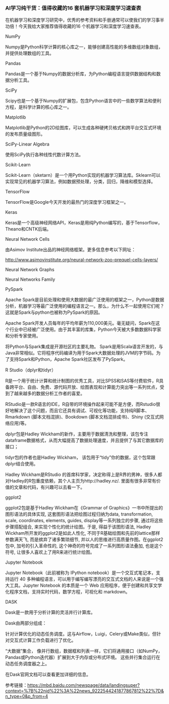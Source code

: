 ### AI学习纯干货：值得收藏的16 套机器学习和深度学习速查表



在机器学习和深度学习研究中，优秀的参考资料和手册通常可以使我们的学习事半功倍！今天我给大家推荐值得收藏的16 个机器学习和深度学习速查表。

NumPy

Numpy是Python科学计算的核心库之一，能够创建高性能的多维数组对象数组，并提供处理数组的工具。


Pandas

Pandas是一个基于Numpy的数据分析库，为Python编程语言提供数据结构和数据分析工具。



SciPy

Scipy也是一个基于Numpy的扩展包，包含Python语言中的一些数学算法和便利方程，是科学计算的核心库之一。


Matplotlib

Matplotlib是Python的2D绘图库，可以生成各种硬拷贝格式和跨平台交互式环境的发布质量级图形。


SciPy-Linear Algebra

使用SciPy执行各种线性代数计算方法。


Scikit-Learn

Scikit-Learn（sketarn）是一个用Python实现的机器学习算法库。Sklearn可以实现常见的机器学习算法，例如数据预处理，分类，回归，降维和模型选择。


TensorFlow

TensorFlow是Google今天开发的最热门的深度学习框架之一。


Keras

Keras是一个高级神经网络API，Keras是用纯Python编写的，基于Tensorflow，Theano和CNTK后端。


Neural Network Cells

由Asimov Institute出品的神经网络框架。更多信息参考以下网址：

http://www.asimovinstitute.org/neural-network-zoo-prequel-cells-layers/


Neural Network Graphs


Neural Networks Family


PySpark

Apache Spark是目前处理和使用大数据的最广泛使用的框架之一，Python是数据分析，机器学习等最广泛使用的编程语言之一。那么，为什么不一起使用它们呢？这就是Spark与python也被称为PySpark的原因。

Apache Spark开发人员每年的平均年薪为110,000美元。毫无疑问，Spark在这个行业中已经被广泛使用。由于其丰富的库集，Python今天被大多数数据科学家和分析专家使用。

将Python与Spark集成是开源社区的主要礼物。 Spark是用Scala语言开发的，与Java非常相似。它将程序代码编译为用于Spark大数据处理的JVM的字节码。为了支持Spark和Python，Apache Spark社区发布了PySpark。




R Studio（dplyr和tidyr）

R是一个用于统计计算和统计制图的优秀工具，对比SPSS和SAS等付费软件，R具备跨平台、自由、免费、源代码开放、绘图表现和计算能力突出等一系列优点，受到了越来越多的数据分析工作者的喜爱。

RStudio是一款R语言的IDE，R自带的环境操作起来可能不是方便，而Rstudio很好地解决了这个问题，而且它还具有调试、可视化等功能，支持纯R脚本、Rmarkdown (脚本文档混排)、Bookdown (脚本文档混排成书)、Shiny (交互式网络应用)等。

dplyr包是Hadley Wickham的新作，主要用于数据清洗和整理，该包专注dataframe数据格式，从而大幅提高了数据处理速度，并且提供了与其它数据库的接口；

tidyr包的作者也是Hadley Wickham， 该包用于“tidy”你的数据，这个包常跟dplyr结合使用。

Hadley Wickham是RStudio 的首席科学家，决定称得上是R界的男神，很多人都对Hadley的R包重度依赖，其个人主页为http://hadley.nz/. 里面有很多非常有价值的文章和代码，有兴趣可以去看一下。



ggplot2

ggplot2包是基于Hadley Wickham在《Grammar of Graphics》一书中所提出的图形语法的具体实现, 这套图形语法把绘图过程归纳为data, transformation, scale, coordinates, elements, guides, display等一系列独立的步骤, 通过将这些步骤搭配组合, 来实现个性化的统计绘图。于是, 得益于该图形语法, Hadley Wickham所开发的ggplot2是如此人性化, 不同于R基础绘图和先前的lattice那样参数满天飞, 而是摈弃了诸多繁琐细节, 并以人的思维进行高质量作图。在ggplot2包中, 加号的引入革命性的, 这个神奇的符号完成了一系列图形语法叠加, 也是这个符号, 让很多人喜欢上了用R来进行统计绘图。



Jupyter Notebook

Jupyter Notebook（此前被称为 IPython notebook）是一个交互式笔记本，支持运行 40 多种编程语言，可以用于编写编写漂亮的交互式文档的人来说是一个强大工具。Jupyter Notebook 的本质是一个 Web 应用程序，便于创建和共享文学化程序文档，支持实时代码，数学方程，可视化和 markdown。


DASK

Dask是一款用于分析计算的灵活并行计算库。

Dask由两部分组成：

针对计算优化的动态任务调度。这与Airflow，Luigi，Celery或Make类似，但针对交互式计算工作负载进行了优化。

“大数据”集合， 像并行数组，数据框和列表一样，它们将通用接口（如NumPy，Pandas或Python迭代器）扩展到大于内存或分布式环境。 这些并行集合运行在动态任务调度器之上。

在Dask官网文档可以查看更加详细的信息。



 
 参考链接：https://mbd.baidu.com/newspage/data/landingsuper?context=%7B%22nid%22%3A%22news_9222544241877867812%22%7D&n_type=0&p_from=4